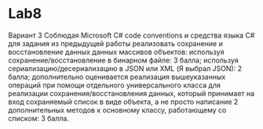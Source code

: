# Lab8
Вариант 3
Соблюдая  Microsoft C# code conventions и средства языка C# для задания из предыдущей работы реализовать сохранение и восстановление данных данных массивов объектов:
используя сохранение/восстановление в бинарном файле: 3 балла;
используя сериализацию/десериализацию в JSON или XML (Я выбрал JSON): 2 балла;
дополнительно оценивается реализация вышеуказанных операций при помощи отдельного универсального класса для реализации сохранения/восстановления данных, который принимает на вход сохраняемый список в виде объекта, а не просто написание 2 дополнительных методов к основному классу, работающему со списком: 3 балла.
